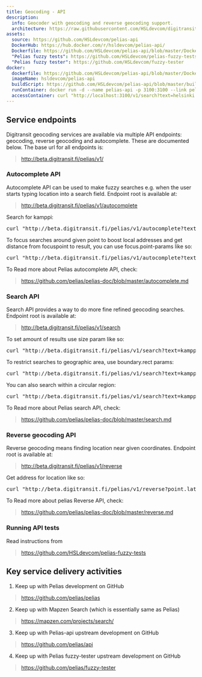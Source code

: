 ```yaml
---
title: Geocoding - API
description:
  info: Geocoder with geocoding and reverse geocoding support.
  architecture: https://raw.githubusercontent.com/HSLdevcom/digitransit-site/master/pages/en/developers/geocoding-api/architecture.xml
assets:
  source: https://github.com/HSLdevcom/pelias-api
  DockerHub: https://hub.docker.com/r/hsldevcom/pelias-api/
  Dockerfile: https://github.com/HSLdevcom/pelias-api/blob/master/Dockerfile
  "Pelias fuzzy tests": https://github.com/HSLdevcom/pelias-fuzzy-tests
  "Pelias fuzzy tester": https://github.com/HSLdevcom/fuzzy-tester
docker:
  dockerfile: https://github.com/HSLdevcom/pelias-api/blob/master/Dockerfile
  imageName: hsldevcom/pelias-api
  buildScript: https://github.com/HSLdevcom/pelias-api/blob/master/build-docker-image.sh
  runContainer: docker run -d --name pelias-api -p 3100:3100 --link pelias-data-container hsldevcom/pelias-api
  accessContainer: curl "http://localhost:3100/v1/search?text=helsinki
---
```



## Service endpoints
Digitransit geocoding services are available via multiple API endpoints: geocoding, reverse geocoding and autocomplete.
These are documented below. The base url for all endpoints is:

> http://beta.digitransit.fi/pelias/v1/


### Autocomplete API
Autocomplete API can be used to make fuzzy searches e.g. when the user starts typing location into a search field.
Endpoint root is available at:
> http://beta.digitransit.fi/pelias/v1/autocomplete

Search for kamppi:
<pre>
curl "http://beta.digitransit.fi/pelias/v1/autocomplete?text=kampp"
</pre>

To focus searches around given point to boost local addresses and get distance from
focuspoint to result, you can use focus.point-params like so:
<pre>
curl "http://beta.digitransit.fi/pelias/v1/autocomplete?text=kamppi&focus.point.lat=60.1995&focus.point.lon=24.9363"
</pre>

To Read more about Pelias autocomplete API, check:
> https://github.com/pelias/pelias-doc/blob/master/autocomplete.md


### Search API
Search API provides a way to do more fine refined geocoding searches. Endpoint root is available at:
> http://beta.digitransit.fi/pelias/v1/search

To set amount of results use size param like so:
<pre>
curl "http://beta.digitransit.fi/pelias/v1/search?text=kamppi&size=1"
</pre>

To restrict searches to geographic area, use boundary.rect params:
<pre>
curl "http://beta.digitransit.fi/pelias/v1/search?text=kamppi&boundary.rect.min_lat=59.9&boundary.rect.max_lat=60.45&boundary.rect.min_lon=24.3&boundary.rect.max_lon=25.5"
</pre>

You can also search within a circular region:
<pre>
curl "http://beta.digitransit.fi/pelias/v1/search?text=kamppi&boundary.circle.lat=60.2&boundary.circle.lon=24.936&boundary.circle.radius=30"
</pre>

To Read more about Pelias search API, check:
> https://github.com/pelias/pelias-doc/blob/master/search.md

### Reverse geocoding API
Reverse geocoding means finding location near given coordinates. Endpoint root is available at:
> http://beta.digitransit.fi/pelias/v1/reverse

Get address for location like so:
<pre>
curl "http://beta.digitransit.fi/pelias/v1/reverse?point.lat=60.199284&point.lon=24.940540&size=1"
</pre>

To Read more about pelias Reverse API, check:
> https://github.com/pelias/pelias-doc/blob/master/reverse.md

### Running API tests

Read instructions from
> https://github.com/HSLdevcom/pelias-fuzzy-tests

## Key service delivery activities
1. Keep up with Pelias development on GitHub

> https://github.com/pelias/pelias

2. Keep up with Mapzen Search (which is essentially same as Pelias)

> https://mapzen.com/projects/search/

3. Keep up with Pelias-api upstream development on GitHub

> https://github.com/pelias/api

4. Keep up with Pelias fuzzy-tester upstream development on GitHub

> https://github.com/pelias/fuzzy-tester
